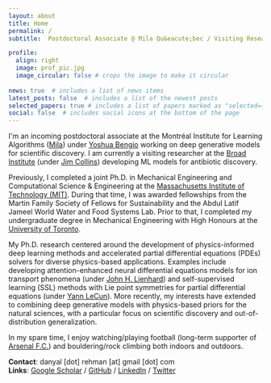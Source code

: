 ```yaml
---
layout: about
title: Home
permalink: /
subtitle:  Postdoctoral Associate @ Mila Qu&eacute;bec / Visiting Research Scientist @ Broad Institute / Ph.D @ MIT

profile:
  align: right
  image: prof_pic.jpg
  image_circular: false # crops the image to make it circular
  
news: true  # includes a list of news items
latest_posts: false  # includes a list of the newest posts
selected_papers: true # includes a list of papers marked as "selected={true}"
social: false  # includes social icons at the bottom of the page
---
```


I'm an incoming postdoctoral associate at the Montr&eacute;al Institute for Learning Algorithms ([Mila](https://mila.quebec/en/)) under [Yoshua Bengio](https://en.wikipedia.org/wiki/Yoshua_Bengio) working on deep generative models for scientific discovery. I am currently a visiting researcher at the [Broad Institute](https://www.broadinstitute.org/) (under [Jim Collins](https://en.wikipedia.org/wiki/James_J._Collins)) developing ML models for antibiotic discovery. 

Previously, I completed a joint Ph.D. in Mechanical Engineering and Computational Science & Engineering at the [Massachusetts Institute of Technology (MIT)](https://www.mit.edu/). During that time, I was awarded fellowships from the Martin Family Society of Fellows for Sustainability and the Abdul Latif Jameel World Water and Food Systems Lab. Prior to that, I completed my undergraduate degree in Mechanical Engineering with High Honours at the [University of Toronto](https://www.utoronto.ca/). 

My Ph.D. research centered around the development of physics-informed deep learning methods and accelerated partial differential equations (PDEs) solvers for diverse physics-based applications. Examples include developing attention-enhanced neural differential equations models for ion transport phenomena (under [John H. Lienhard](https://en.wikipedia.org/wiki/John_H._Lienhard_V)) and self-supervised learning (SSL) methods with Lie point symmetries for partial differential equations (under [Yann LeCun](https://en.wikipedia.org/wiki/Yann_LeCun)). More recently, my interests have extended to combining deep generative models with physics-based priors for the natural sciences, with a particular focus on scientific discovery and out-of-distribution generalization.

In my spare time, I enjoy watching/playing football (long-term supporter of [Arsenal F.C.](https://www.arsenal.com/)) and bouldering/rock climbing both indoors and outdoors.

**Contact**: danyal [dot] rehman [at] gmail [dot] com  
**Links**: [Google Scholar](https://scholar.google.com/citations?user=XdyK1qoAAAAJ&hl=en) / [GitHub](https://github.com/danyalrehman) / [LinkedIn](https://www.linkedin.com/in/danyalrehman/) / [Twitter](https://twitter.com/danyalrehman17)